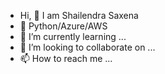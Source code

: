 - Hi, 👋  I am  Shailendra Saxena
- 👀 Python/Azure/AWS 
- 🌱 I’m currently learning ...
- 💞️ I’m looking to collaborate on ...
- 📫 How to reach me ...

<!---
smsaxena19/smsaxena19 is a ✨ special ✨ repository because its `README.md` (this file) appears on your GitHub profile.
You can click the Preview link to take a look at your changes.
--->
